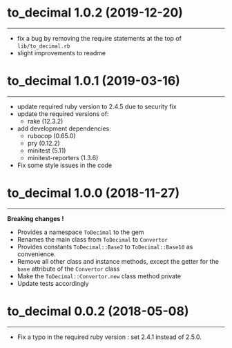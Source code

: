 # to_decimal 1.0.2 (2019-12-20)
---
- fix a bug by removing the require statements at the top of `lib/to_decimal.rb`
- slight improvements to readme

# to_decimal 1.0.1 (2019-03-16)
---

- update required ruby version to 2.4.5 due to security fix
- update the required versions of:
  - rake (12.3.2)
- add development dependencies:
  - rubocop (0.65.0)
  - pry (0.12.2)
  - minitest (5.11)
  - minitest-reporters (1.3.6)
- Fix some style issues in the code

# to_decimal 1.0.0 (2018-11-27)
---
**Breaking changes !** 

- Provides a namespace `ToDecimal` to the gem
- Renames the main class from `ToDecimal` to `Convertor`
- Provides constants `ToDecimal::Base2` to `ToDecimal::Base10` as convenience.
- Remove all other class and instance methods, except the getter for the `base`
  attribute of the `Convertor` class
- Make the `ToDecimal::Convertor.new` class method private
- Update tests accordingly


# to_decimal 0.0.2 (2018-05-08)
---

- Fix a typo in the required ruby version : set 2.4.1 instead of 2.5.0.
